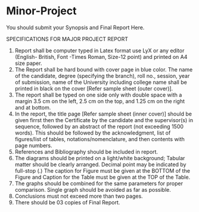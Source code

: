 # Minor-Project
You should submit your Synopsis and Final Report Here.

SPECIFICATIONS FOR MAJOR PROJECT REPORT
1. Report shall be computer typed in Latex format use LyX or any editor (English- British, Font -Times
Roman, Size-12 point) and printed on A4 size paper.
2. The Report shall be hard bound with cover page in blue color. The name of the candidate, degree
(specifying the branch), roll no., session, year of submission, name of the University including college
name shall be printed in black on the cover [Refer sample sheet (outer cover)].
3. The report shall be typed on one side only with double space with a margin 3.5 cm on the left, 2.5 cm
on the top, and 1.25 cm on the right and at bottom.
4. In the report, the title page [Refer sample sheet (inner cover)] should be given firrst then the Certificate by the candidate and the supervisor(s) in sequence, followed by an abstract of the report (not exceeding 1500 words). This should be followed by the acknowledgment, list of figures/list of tables,
notations/nomenclature, and then contents with page numbers.
5. References and Bibliography should be included in report.
6. The diagrams should be printed on a light/white background; Tabular matter should be clearly arranged.
Decimal point may be indicated by full-stop (.) The caption for Figure must be given at the BOTTOM
of the Figure and Caption for the Table must be given at the TOP of the Table.
7. The graphs should be combined for the same parameters for proper comparison. Single graph should be
avoided as far as possible.
8. Conclusions must not exceed more than two pages.
9. There should be 03 copies of Final Report.

